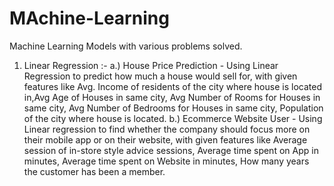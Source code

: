 # MAchine-Learning
Machine Learning Models with various problems solved.
1. Linear Regression :- 
   a.) House Price Prediction - Using Linear Regression to predict how much a house would sell for, with given features like Avg. Income of residents of the city where                                 house is located in,Avg Age of Houses in same city, Avg Number of Rooms for Houses in same city, Avg Number of Bedrooms for Houses in                                   same city, Population of the city where house is located.
   b.) Ecommerce Website User - Using Linear regression to find whether the company should focus more on their mobile app or on their website, with given features like                                 Average session of in-store style advice sessions, Average time spent on App in minutes, Average time spent on Website in minutes, How                                 many years the customer has been a member.
